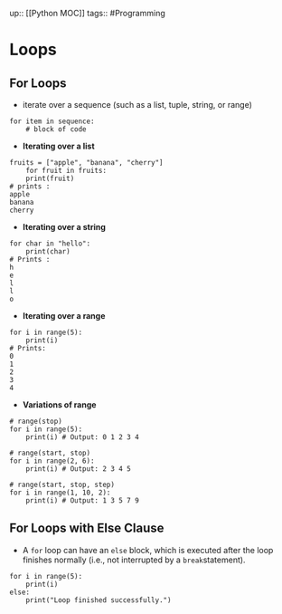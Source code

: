 up:: [[Python MOC]]
tags:: #Programming 
# Loops
## For Loops
- iterate over a sequence (such as a list, tuple, string, or range)
```
for item in sequence:
    # block of code
```



- **Iterating over a list**
```
fruits = ["apple", "banana", "cherry"]
	for fruit in fruits:
    print(fruit)
# prints :
apple
banana
cherry
```

- **Iterating over a string**
```
for char in "hello":
    print(char)
# Prints : 
h
e
l
l
o
```

- **Iterating over a range**
```
for i in range(5):
    print(i)
# Prints:
0
1
2
3
4
```
- **Variations of range**
```
# range(stop) 
for i in range(5): 
	print(i) # Output: 0 1 2 3 4 

# range(start, stop) 
for i in range(2, 6): 
	print(i) # Output: 2 3 4 5

# range(start, stop, step) 
for i in range(1, 10, 2): 
	print(i) # Output: 1 3 5 7 9
```
## For Loops with Else Clause
- A `for` loop can have an `else` block, which is executed after the loop finishes normally (i.e., not interrupted by a `break`statement).
```
for i in range(5):
    print(i)
else:
    print("Loop finished successfully.")
```
